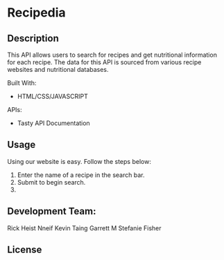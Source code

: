 # Recipedia

## Description

This API allows users to search for recipes and get nutritional information for each recipe. The data for this API is sourced from various recipe websites and nutritional databases.

Built With: 
- HTML/CSS/JAVASCRIPT

APIs:
- Tasty API Documentation

## Usage

Using our website is easy. Follow the steps below:

1. Enter the name of a recipe in the search bar.
2. Submit to begin search. 
3.

## Development Team:
Rick Heist
Nneif 
Kevin Taing
Garrett M
Stefanie Fisher 

## License